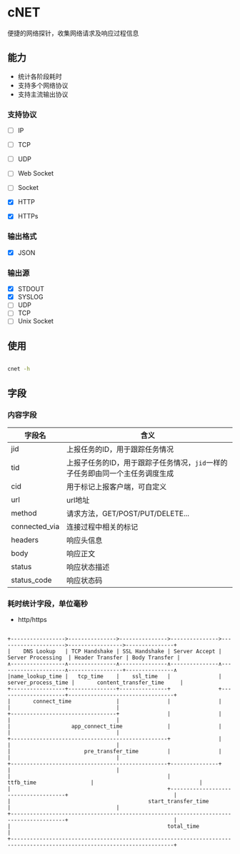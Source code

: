 # cNET

便捷的网络探针，收集网络请求及响应过程信息

## 能力

* 统计各阶段耗时
* 支持多个网络协议
* 支持主流输出协议


### 支持协议

* [ ] IP
* [ ] TCP
* [ ] UDP
* [ ] Web Socket
* [ ] Socket
* [x] HTTP
* [x] HTTPs


### 输出格式

* [x] JSON

### 输出源
* [x] STDOUT
* [x] SYSLOG
* [ ] UDP
* [ ] TCP
* [ ] Unix Socket

## 使用

```bash

cnet -h

```


## 字段

### 内容字段

字段名           | 含义
----------------|-----
jid             | 上报任务的ID，用于跟踪任务情况
tid             | 上报子任务的ID，用于跟踪子任务情况，`jid`一样的子任务即由同一个主任务调度生成
cid             | 用于标记上报客户端，可自定义
url             | url地址
method          | 请求方法，GET/POST/PUT/DELETE...
connected_via   | 连接过程中相关的标记
headers         | 响应头信息
body            | 响应正文
status          | 响应状态描述
status_code     | 响应状态码 



### 耗时统计字段，单位毫秒

* http/https

```

+----------------->--------------->--------------->--------------->--------------------->----------------->---------------+
|    DNS Lookup   | TCP Handshake | SSL Handshake | Server Accept |  Server Processing  | Header Transfer | Body Transfer |
∧-----------------∧---------------∧---------------∧---------------∧---------------------∧-----------------+---------------∧
|name_lookup_time |   tcp_time    |    ssl_time   |               | server_process_time |       content_transfer_time     |
+-----------------+---------------+---------------+               +---------------------+---------------------------------+
|       connect_time              |               |               |                     |                                 |
+---------------------------------+               |               |                     |                                 |
|                   app_connect_time              |               |                     |                                 |
+-------------------------------------------------+               |                     |                                 |
|                       pre_transfer_time         |               |                     |                                 |
+-------------------------------------------------+---------------+                     |                                 |
|                                                 |           ttfb_time                 |                                 |
|                                                 +-------------------------------------+                                 |
|                                           start_transfer_time                         |                                 |
+---------------------------------------------------------------------------------------+                                 |
|                                                 total_time                                                              |
+-------------------------------------------------------------------------------------------------------------------------+



```